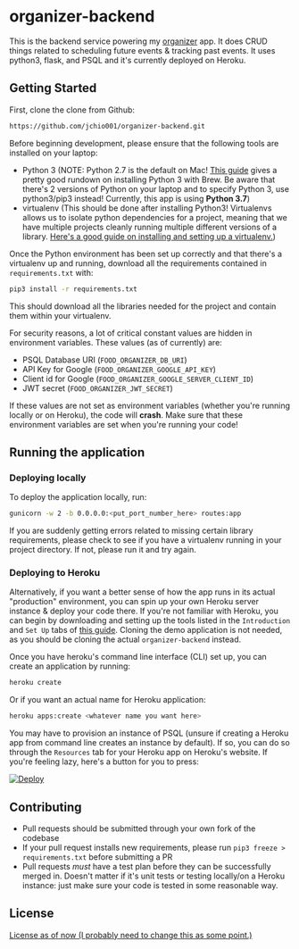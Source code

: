 # organizer-backend

This is the backend service powering my [organizer](https://github.com/jchio001/organizer) app. It does CRUD things 
related to scheduling future events & tracking past events. It uses python3, flask, and PSQL and it's currently 
deployed on Heroku.

## Getting Started

First, clone the clone from Github:
```bash
https://github.com/jchio001/organizer-backend.git
```

Before beginning development, please ensure that the following tools are installed on your laptop:
- Python 3 (NOTE: Python 2.7 is the default on Mac! [This guide](
https://docs.python-guide.org/starting/install3/osx/) gives a pretty good rundown on installing Python 3 with Brew. 
Be aware that there's 2 versions of Python on your laptop and to specify Python 3, use python3/pip3 instead! Currently, 
this app is using <b>Python 3.7</b>)
- virtualenv (This should be done after installing Python3! Virtualenvs allows us to isolate python dependencies for a 
project, meaning that we have multiple projects cleanly running multiple different versions of a library. [Here's a 
good guide on installing and setting up a virtualenv.](
https://packaging.python.org/guides/installing-using-pip-and-virtualenv/))  

Once the Python environment has been set up correctly and that there's a virtualenv up and running, download all the 
requirements contained in `requirements.txt` with:
```bash
pip3 install -r requirements.txt
```

This should download all the libraries needed for the project and contain them within your virtualenv.

For security reasons, a lot of critical constant values are hidden in environment variables. These values 
(as of currently) are:
- PSQL Database URI (`FOOD_ORGANIZER_DB_URI`)
- API Key for Google (`FOOD_ORGANIZER_GOOGLE_API_KEY`)
- Client id for Google (`FOOD_ORGANIZER_GOOGLE_SERVER_CLIENT_ID`)
- JWT secret (`FOOD_ORGANIZER_JWT_SECRET`)

If these values are not set as environment variables (whether you're running locally or on Heroku), the code will 
<b>crash</b>. Make sure that these environment variables are set when you're running your code!

## Running the application

### Deploying locally 

To deploy the application locally, run:
```bash
gunicorn -w 2 -b 0.0.0.0:<put_port_number_here> routes:app
```

If you are suddenly getting errors related to missing certain library requirements, please check to see if you have a 
virtualenv running in your project directory. If not, please run it and try again.

### Deploying to Heroku

Alternatively, if you want a better sense of how the app runs in its actual "production" environment, you can spin up 
your own Heroku server instance & deploy your code there. If you're not familiar with Heroku, you can begin by 
downloading and setting up the tools listed in the `Introduction` and `Set Up` tabs of 
[this guide](https://devcenter.heroku.com/articles/getting-started-with-python). Cloning the demo application is not 
needed, as you should be cloning the actual `organizer-backend` instead. 

Once you have heroku's command line interface (CLI) set up, you can create an application by running:
```bash
heroku create
```

Or if you want an actual name for Heroku application:
```bash
heroku apps:create <whatever name you want here>
```

You may have to provision an instance of PSQL (unsure if creating a Heroku app from command line creates an instance by 
default). If so, you can do so through the `Resources` tab for your Heroku app on Heroku's website. If you're feeling 
lazy, here's a button for you to press:

[![Deploy](https://www.herokucdn.com/deploy/button.svg)](https://heroku.com/deploy?template=https://github.com/jchio001/organizer-backend)

## Contributing

- Pull requests should be submitted through your own fork of the codebase
- If your pull request installs new requirements, please run `pip3 freeze > requirements.txt` before submitting a PR
- Pull requests <i>must</i> have a test plan before they can be successfully merged in. Doesn't matter if it's unit 
tests or testing locally/on a Heroku instance: just make sure your code is tested in some reasonable way.

## License

[License as of now (I probably need to change this as some point.)](https://www.youtube.com/watch?v=CXerF6crDRs)